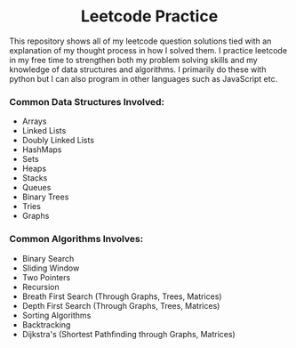 <h1 align="center">Leetcode Practice</h1>

<p>This repository shows all of my leetcode question solutions tied with an explanation of my thought process in how I solved them. I practice leetcode in my free time to strengthen both my problem solving skills and my knowledge of data structures and algorithms. I primarily do these with python but I can also program in other languages such as JavaScript etc.</p>
<h3>Common Data Structures Involved:</h3>
<ul>
  <li>Arrays</li>
  <li>Linked Lists</li>
  <li>Doubly Linked Lists</li>
  <li>HashMaps</li>
  <li>Sets</li>
  <li>Heaps</li>
  <li>Stacks</li>
  <li>Queues</li>
  <li>Binary Trees</li>
  <li>Tries</li>
  <li>Graphs</li>
</ul>

<h3>Common Algorithms Involves:</h3>
<ul>
  <li>Binary Search</li>
  <li>Sliding Window</li>
  <li>Two Pointers</li>
  <li>Recursion</li>
  <li>Breath First Search (Through Graphs, Trees, Matrices)</li>
  <li>Depth First Search (Through Graphs, Trees, Matrices)</li>
  <li>Sorting Algorithms</li>
  <li>Backtracking</li>
  <li>Dijkstra's (Shortest Pathfinding through Graphs, Matrices)</li>
</ul>
